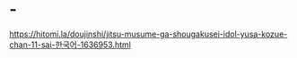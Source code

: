 # -
https://hitomi.la/doujinshi/jitsu-musume-ga-shougakusei-idol-yusa-kozue-chan-11-sai-한국어-1636953.html
